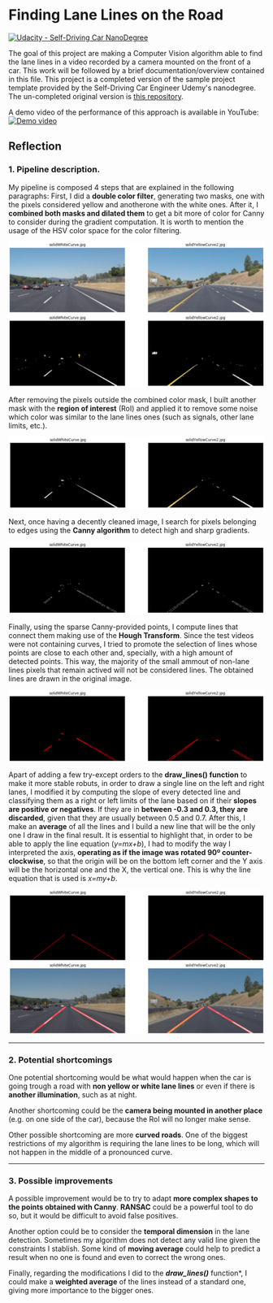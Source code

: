 # **Finding Lane Lines on the Road** 

[![Udacity - Self-Driving Car NanoDegree](https://s3.amazonaws.com/udacity-sdc/github/shield-carnd.svg)](http://www.udacity.com/drive)

The goal of this project are making a Computer Vision algorithm able to find the lane lines in a video recorded by a camera mounted on the front of a car. This work will be followed by a brief documentation/overview contained in this file. This project is a completed version of the sample project template provided by the Self-Driving Car Engineer Udemy's nanodegree. The un-completed original version is [this repository](https://github.com/udacity/CarND-LaneLines-P1).

A demo video of the performance of this approach is available in YouTube:
[![Demo video](https://img.youtube.com/vi/DoJ2hLi_qYA/0.jpg)](https://www.youtube.com/watch?v=DoJ2hLi_qYA)


## Reflection

### 1. Pipeline description.

My pipeline is composed 4 steps that are explained in the following paragraphs:
First, I did a **double color filter**, generating two masks, one with the pixels considered yellow and anotherone with the white ones. After it, I **combined both masks and dilated them** to get a bit more of color for Canny to consider during the gradient computation. It is worth to mention the usage of the HSV color space for the color filtering.

![Original image](./images/00_original.png)
![Color filtered image](./images/01_color_filtered.png)

After removing the pixels outside the combined color mask, I built another mask with the **region of interest** (RoI) and applied it to remove some noise which color was similar to the lane lines ones (such as signals, other lane limits, etc.).

![RoI-masked image](./images/02_roi_mask.png)

Next, once having a decently cleaned image, I search for pixels belonging to edges using the **Canny algorithm** to detect high and sharp gradients.

![Canny-obtained edges](./images/03_canny_edges.png)

Finally, using the sparse Canny-provided points, I compute lines that connect them making use of the **Hough Transform**. Since the test videos were not containing curves, I tried to promote the selection of lines whose points are close to each other and, specially, with a high amount of detected points. This way, the majority of the small ammout of non-lane lines pixels that remain actived will not be considered lines. The obtained lines are drawn in the original image.

![Raw Hough lines](./images/04_raw_hough_lines.png)


Apart of adding a few try-except orders to the **draw_lines() function** to make it more stable robuts, in order to draw a single line on the left and right lanes, I modified it by computing the slope of every detected line and classifying them as a right or left limits of the lane based on if their **slopes are positive or negatives**. If they are in **between -0.3 and 0.3, they are discarded**, given that they are usually between 0.5 and 0.7. After this, I make an **average** of all the lines and I build a new line that will be the only one I draw in the final result. It is essential to highlight that, in order to be able to apply the line equation (*y=mx+b*), I had to modify the way I interpreted the axis, **operating as if the image was rotated 90º counter-clockwise**, so that the origin will be on the bottom left corner and the Y axis will be the horizontal one and the X, the vertical one. This is why the line equation that is used is *x=my+b*.

![Processed Hough lines](./images/05_hough_lines_proc.png)
![Algorithm output](./images/06_result.png)


---

### 2. Potential shortcomings

One potential shortcoming would be what would happen when the car is going trough a road with **non yellow or white lane lines** or even if there is **another illumination**, such as at night.

Another shortcoming could be the **camera being mounted in another place** (e.g. on one side of the car), because the RoI will no longer make sense.

Other possible shortcoming are more **curved roads**. One of the biggest restrictions of my algorithm is requiring the lane lines to be long, which will not happen in the middle of a pronounced curve.


---

### 3. Possible improvements 

A possible improvement would be to try to adapt **more complex shapes to the points obtained with Canny**. **RANSAC** could be a powerful tool to do so, but it would be difficult to avoid false positives.

Another option could be to consider the **temporal dimension** in the lane detection. Sometimes my algorithm does not detect any valid line given the constraints I stablish. Some kind of **moving average** could help to predict a result when no one is found and even to correct the wrong ones.

Finally, regarding the modifications I did to the ***draw_lines()*** function*, I could make a **weighted average** of the lines instead of a standard one, giving more importance to the bigger ones.
